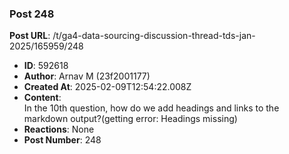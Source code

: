 ### Post 248
**Post URL**: /t/ga4-data-sourcing-discussion-thread-tds-jan-2025/165959/248
- **ID**: 592618
- **Author**: Arnav M (23f2001177)
- **Created At**: 2025-02-09T12:54:22.008Z
- **Content**:  
  In the 10th question, how do we add headings and links to the markdown output?(getting error: Headings missing)
- **Reactions**: None
- **Post Number**: 248


